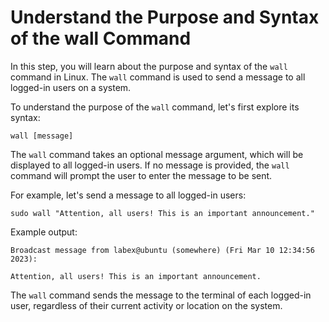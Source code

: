 # Understand the Purpose and Syntax of the wall Command

In this step, you will learn about the purpose and syntax of the `wall` command in Linux. The `wall` command is used to send a message to all logged-in users on a system.

To understand the purpose of the `wall` command, let's first explore its syntax:

```
wall [message]
```

The `wall` command takes an optional message argument, which will be displayed to all logged-in users. If no message is provided, the `wall` command will prompt the user to enter the message to be sent.

For example, let's send a message to all logged-in users:

```
sudo wall "Attention, all users! This is an important announcement."
```

Example output:

```
Broadcast message from labex@ubuntu (somewhere) (Fri Mar 10 12:34:56 2023):

Attention, all users! This is an important announcement.
```

The `wall` command sends the message to the terminal of each logged-in user, regardless of their current activity or location on the system.
